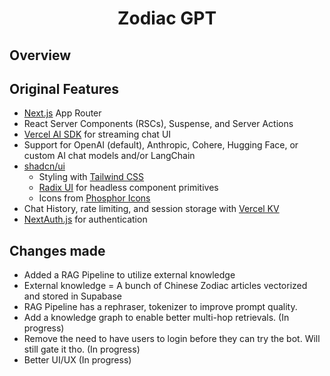 <a>
  <h1 align="center">Zodiac GPT</h1>
</a>


## Overview

## Original Features

- [Next.js](https://nextjs.org) App Router
- React Server Components (RSCs), Suspense, and Server Actions
- [Vercel AI SDK](https://sdk.vercel.ai/docs) for streaming chat UI
- Support for OpenAI (default), Anthropic, Cohere, Hugging Face, or custom AI chat models and/or LangChain
- [shadcn/ui](https://ui.shadcn.com)
  - Styling with [Tailwind CSS](https://tailwindcss.com)
  - [Radix UI](https://radix-ui.com) for headless component primitives
  - Icons from [Phosphor Icons](https://phosphoricons.com)
- Chat History, rate limiting, and session storage with [Vercel KV](https://vercel.com/storage/kv)
- [NextAuth.js](https://github.com/nextauthjs/next-auth) for authentication

## Changes made 
- Added a RAG Pipeline to utilize external knowledge 
- External knowledge = A bunch of Chinese Zodiac articles vectorized and stored in Supabase
- RAG Pipeline has a rephraser, tokenizer to improve prompt quality.
- Add a knowledge graph to enable better multi-hop retrievals. (In progress)
- Remove the need to have users to login before they can try the bot. Will still gate it tho. (In progress) 
- Better UI/UX (In progress) 
